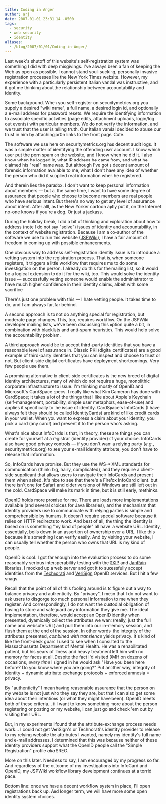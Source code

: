 ```yaml
---
title: Coding in Anger
author: arj
date: 2007-01-01 23:31:14 -0500
tags: 
  - security
  - web security
  - identity
aliases:
  - /blog/2007/01/01/Coding-in-Anger/
---
```

Last week's shutoff of this website's self-registration system was something I did with deep misgivings. I've always been a fan of keeping the Web as open as possible. I cannot stand soul-sucking, personally invasive registration processes like the New York Times website. However, my experience with a particularly persistent Italian vandal was instructive, and it got me thinking about the relationship between accountability and identity. 

<!--more-->

Some background. When you self-register on securitymetrics.org you supply a desired "wiki name", a full name, a desired login id, and optionally a e-mail address for password resets. We require the identifying information to associate specific activities (page edits, attachment uploads, login/log out events) with particular members. We do not verify the information, and we trust that the user is telling truth. Our Italian vandal decided to abuse our trust in him by attaching pr0n links to the front page. Cute.

The software we use here on securitymetrics.org has decent audit logs. It was a simple matter of identifying the offending user account. I know which user put the porn spam on the website, and I know when he did it. I also know when he logged in, what IP address he came from, and what he claimed his "real" name was. But although I've got a decent amount of forensic information available to me, what I don't have any idea of whether the person who did it supplied real information when he registered.

And therein lies the paradox. I don't want to keep personal information about members &#x2014; but at the same time, I want to have some degree of assurance that people who choose to become members are real people who have serious intent. But there's no way to get any level of assurance about intent. After alll, as the New Yorker cartoon aptly put it, on the Internet no-one knows if you're a dog. Or just a jackass.

During the holiday break, I did a bit of thinking and exploration about how to address (note I do not say "solve") issues of identity and accountability, in the context of website registration. Because I am a co-author of the software we use to run this website ([JSPWiki](http://www.jspwiki.org)), I have a fair amount of freedom in coming up with possible enhancements.

One obvious way to address self-registration identity issue is to introduce a vetting system into the registration process. That is, when someone registers, it triggers a little workflow that requires me to do some investigation on the person. I already do this for the mailing list, so it would be a logical extension to do it for the wiki, too. This would solve the identity issue &#x2014; successfully vetting someone would enable the administrator to have much higher confidence in their identity claims, albeit with some sacrifice

There's just one problem with this &#x2014; I hate vetting people. It takes time to do, and I am always far, far behind. 

A second approach is to not do anything special for registration, but moderate page changes. This, too, requires workflow. On the JSPWiki developer mailing lists, we've been discussing this option quite a bit, in combination with blacklists and anti-spam heuristics. This would help solve the accountability problem.

A third approach would be to accept third-party identities that you have a reasonable level of assurance in. Classic PKI (digital certificates) are a good example of third-party identities that you can inspect and choose to trust or not. But client-side digital certificates have deployment shortcomings. Very few people use them.

A promising alternative to client-side certificates is the new breed of digital identity architectures, many of which do not require a huge, monolithic corporate infrastructure to issue. I'm thinking mostly of OpenID and Microsoft's CardSpace specs. I really like what Kim Cameron has done with CardSpace; it takes a lot of the things that I like about Apple's Keychain (self-management, portability, simple user metaphors, ease-of-use) and applies it specifically to the issue of identity. CardSpace's InfoCards (I have always felt they should be called IdentityCards) are kind of like credit cards in your wallet. When you want to express a claim about your identity, you pick a card (any card!) and present it to the person who's asking.

What's nice about InfoCards is that, in theory, these are things you can create for yourself at a registrar (identity provider) of your choice. InfoCards also have good privacy controls &#x2014; if you don't want a relying party (_e.g._, securitymetrics.org) to see your e-mail identity attribute, you don't have to release that information.

So, InfoCards have promise. But they use the WS-* XML standards for communication (think: big, hairy, complicated), and they require a client-side supplicant that allows users to navigate their InfoCards and present them when asked. It's nice to see that there's a Firefox InfoCard client, but there isn't one for Safari, and older versions of Windows are still left out in the cold. CardSpace will make its mark in time, but it is still early, methinks.

OpenID holds more promise for me. There are loads more implementations available (and several choices for Java libraries), and the mechanism that identity providers use to communicate with relying parties is simple and comprehensible by humans. It doesn't require special software because it relies on HTTP redirects to work. And best of all, the thing the identity is based on is something "my kind of people" all have: a website URL. Identity, essentially, boils down to an assertion of ownership over a URL. I like this because it's something I can verify easily. And by visiting your website, I can usually tell whether the person who owns that URL is my kind of people.

OpenID is cool. I got far enough into the evaluation process to do some reasonably serious interoperability testing with the [SXIP](http://code.sxip.com/openid4java/) and [JanRain](http://www.openidenabled.com/openid/libraries/java) libraries. I mocked up a web server and got it to sucessfully accept identities from the [Technorati](http://www.technorati.com/weblog/2006/10/144.html) and [VeriSign](http://pip.verisignlabs.com/) OpenID services. But I hit a few snags. 

Recall that the point of all of this fooling around is to figure out a way to balance privacy and authenticity. By "privacy", I mean that I do not want to ask users to disgorge too much personal information to me when they register. And correspondingly, I do not want the custodial obligation of having to store and safeguard any information they give me. The ideal implementation, therefore, would accept an OpenID identity when presented, dyamically collect the attributes we want (really, just the full name and websute URL) and pull them into our in-memory session, and flush them at the end of the session. In other words, the integrity of the attributes presented, _combined with transience_ yields privacy. It's kind of like the front-desk guard I used to see when I consulted to the Massachussetts Department of Mental Health. He was a rehabilitated patient, but his years of illness and heavy treatment left him with no memory for faces at all. Despite the fact I'd visited DMH on dozens of occasions, _every time_ I signed in he would ask "Have you been here before? Do you know where you are going?" Put another way, integrity of identity + dynamic attribute exchange protocols + enforced amnesia = privacy.  

By "authenticity" I mean having reasonable assurance that the person on my website is not just who they say they are, but that I can also get some idea about their intentions (or what they might have been). OpenID meets both of these criteria... if I want to know something more about the person registering or posting on my website, I can just go and check 'em out by visiting their URL.

But, in my experiments I found that the attribute-exchange process needs work... I could not get VeriSign's or Technorati's identity provider to release to my relying website the attributes I wanted, namely my identity's full name and e-mail addresses. I determined that this was because neither of these identity providers support what the OpenID people call the "Simple Registration" profile _aka_ SREG.

More on this later. Needless to say, I am encouraged by my progress so far. And regardless of the outcome of my investigations into InfoCard and OpenID, my JSPWiki workflow library development continues at a torrid pace. 

Bottom line: once we have a decent workflow system in place, I'll open registrations back up. And longer term, we will have more some open identity system choices.
